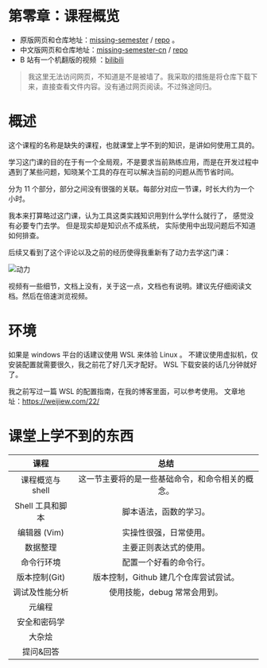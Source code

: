 # 第零章：课程概览

* 原版网页和仓库地址：[missing-semester](https://missing.csail.mit.edu/) / [repo](https://github.com/missing-semester/missing-semester) 。
* 中文版网页和仓库地址：[missing-semester-cn](https://github.com/missing-semester-cn/missing-semester-cn.github.io) / [repo](https://missing-semester-cn.github.io/)
* B 站有一个机翻版的视频 ：[bilibili](https://www.bilibili.com/video/av86911412)

> 我这里无法访问网页，不知道是不是被墙了。我采取的措施是将仓库下载下来，直接查看文件内容。没有通过网页阅读。不过殊途同归。



# 概述
这个课程的名称是缺失的课程，也就课堂上学不到的知识，是讲如何使用工具的。

学习这门课的目的在于有一个全局观，不是要求当前熟练应用，而是在开发过程中遇到了某些问题，知晓某个工具的存在可以解决当前的问题从而节省时间。

分为 11 个部分，部分之间没有很强的关联。每部分对应一节课，时长大约为一个小时。

我本来打算略过这门课，认为工具这类实践知识用到什么学什么就行了，
感觉没有必要专门去学。
但是现实却是知识点不成系统，
实际使用中出现问题后不知道如何排查。

后续又看到了这个评论以及之前的经历使得我重新有了动力去学这门课：

![动力](https://cdn.jsdelivr.net/gh/weijiew/pic@master/images/20200824145924.png)

视频有一些细节，文档上没有，关于这一点，文档也有说明。建议先仔细阅读文档。然后在倍速浏览视频。

# 环境

如果是 windows 平台的话建议使用 WSL 来体验 Linux 。
不建议使用虚拟机，仅安装配置就需要很久，我之前花了好几天才配好。
WSL 下载安装的话几分钟就好了。

我之前写过一篇 WSL 的配置指南，在我的博客里面，可以参考使用。
文章地址：https://weijiew.com/22/

# 课堂上学不到的东西

|       课程       |                       总结                       |
| :--------------: | :----------------------------------------------: |
| 课程概览与shell  | 这一节主要将的是一些基础命令，和命令相关的概念。 |
| Shell 工具和脚本 |              脚本语法，函数的学习。              |
|   编辑器 (Vim)   |              实操性很强，日常使用。              |
|     数据整理     |              主要正则表达式的使用。              |
|    命令行环境    |              配置一个好看的命令行。              |
|  版本控制(Git)   |      版本控制，Github 建几个仓库尝试尝试。       |
|  调试及性能分析  |           使用技能，debug 常常会用到。           |
|      元编程      |                                                  |
|   安全和密码学   |                                                  |
|      大杂烩      |                                                  |
|    提问&回答     |                                                  |
